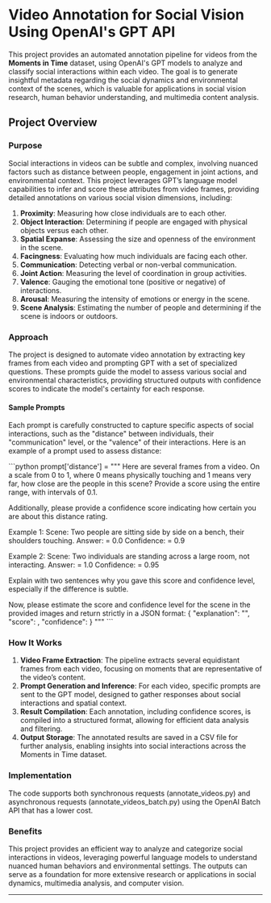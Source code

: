 # Video Annotation for Social Vision Using OpenAI's GPT API

This project provides an automated annotation pipeline for videos from the **Moments in Time** dataset, using OpenAI's GPT models to analyze and classify social interactions within each video. The goal is to generate insightful metadata regarding the social dynamics and environmental context of the scenes, which is valuable for applications in social vision research, human behavior understanding, and multimedia content analysis.

## Project Overview

### Purpose
Social interactions in videos can be subtle and complex, involving nuanced factors such as distance between people, engagement in joint actions, and environmental context. This project leverages GPT’s language model capabilities to infer and score these attributes from video frames, providing detailed annotations on various social vision dimensions, including:

1. **Proximity**: Measuring how close individuals are to each other.
2. **Object Interaction**: Determining if people are engaged with physical objects versus each other.
3. **Spatial Expanse**: Assessing the size and openness of the environment in the scene.
4. **Facingness**: Evaluating how much individuals are facing each other.
5. **Communication**: Detecting verbal or non-verbal communication.
6. **Joint Action**: Measuring the level of coordination in group activities.
7. **Valence**: Gauging the emotional tone (positive or negative) of interactions.
8. **Arousal**: Measuring the intensity of emotions or energy in the scene.
9. **Scene Analysis**: Estimating the number of people and determining if the scene is indoors or outdoors.

### Approach
The project is designed to automate video annotation by extracting key frames from each video and prompting GPT with a set of specialized questions. These prompts guide the model to assess various social and environmental characteristics, providing structured outputs with confidence scores to indicate the model's certainty for each response.

#### Sample Prompts
Each prompt is carefully constructed to capture specific aspects of social interactions, such as the "distance" between individuals, their "communication" level, or the "valence" of their interactions. Here is an example of a prompt used to assess distance:

\`\`\`python
prompt['distance'] = """
   Here are several frames from a video. On a scale from 0 to 1, where 0 means physically touching and 1 means very far, how close are the people in this scene? Provide a score using the entire range, with intervals of 0.1.

   Additionally, please provide a confidence score indicating how certain you are about this distance rating.

   Example 1:
   Scene: Two people are sitting side by side on a bench, their shoulders touching.
   Answer: <score> = 0.0
   Confidence: <confidence> = 0.9

   Example 2:
   Scene: Two individuals are standing across a large room, not interacting.
   Answer: <score> = 1.0
   Confidence: <confidence> = 0.95

   Explain with two sentences why you gave this score and confidence level, especially if the difference is subtle.

   Now, please estimate the score and confidence level for the scene in the provided images and return strictly in a JSON format:
   {
      "explanation": "",
      "score": ,
      "confidence": 
   }
"""
\`\`\`

### How It Works
1. **Video Frame Extraction**: The pipeline extracts several equidistant frames from each video, focusing on moments that are representative of the video’s content.
2. **Prompt Generation and Inference**: For each video, specific prompts are sent to the GPT model, designed to gather responses about social interactions and spatial context. 
3. **Result Compilation**: Each annotation, including confidence scores, is compiled into a structured format, allowing for efficient data analysis and filtering.
4. **Output Storage**: The annotated results are saved in a CSV file for further analysis, enabling insights into social interactions across the Moments in Time dataset.

### Implementation
The code supports both synchronous requests (annotate_videos.py) and asynchronous requests (annotate_videos_batch.py) using the OpenAI Batch API that has a lower cost.

### Benefits
This project provides an efficient way to analyze and categorize social interactions in videos, leveraging powerful language models to understand nuanced human behaviors and environmental settings. The outputs can serve as a foundation for more extensive research or applications in social dynamics, multimedia analysis, and computer vision.

---